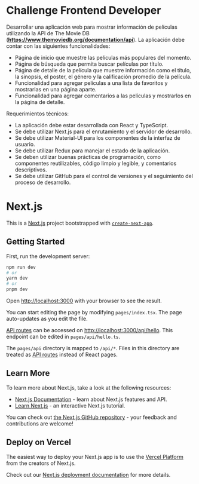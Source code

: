 # Challenge Frontend Developer

Desarrollar una aplicación web para mostrar información de películas utilizando la API de The Movie DB (**https://www.themoviedb.org/documentation/api**). La aplicación debe contar con las siguientes funcionalidades:

- Página de inicio que muestre las películas más populares del momento.
- Página de búsqueda que permita buscar películas por título.
- Página de detalle de la película que muestre información como el título, la sinopsis, el poster, el género y la calificación promedio de la película.
- Funcionalidad para agregar películas a una lista de favoritos y mostrarlas en una página aparte.
- Funcionalidad para agregar comentarios a las películas y mostrarlos en la página de detalle.

Requerimientos técnicos:

- La aplicación debe estar desarrollada con React y TypeScript.
- Se debe utilizar Next.js para el enrutamiento y el servidor de desarrollo.
- Se debe utilizar Material-UI para los componentes de la interfaz de usuario.
- Se debe utilizar Redux para manejar el estado de la aplicación.
- Se deben utilizar buenas prácticas de programación, como componentes reutilizables, código limpio y legible, y comentarios descriptivos.
- Se debe utilizar GitHub para el control de versiones y el seguimiento del proceso de desarrollo.

# Next.js

This is a [Next.js](https://nextjs.org/) project bootstrapped with [`create-next-app`](https://github.com/vercel/next.js/tree/canary/packages/create-next-app).

## Getting Started

First, run the development server:

```bash
npm run dev
# or
yarn dev
# or
pnpm dev
```

Open [http://localhost:3000](http://localhost:3000) with your browser to see the result.

You can start editing the page by modifying `pages/index.tsx`. The page auto-updates as you edit the file.

[API routes](https://nextjs.org/docs/api-routes/introduction) can be accessed on [http://localhost:3000/api/hello](http://localhost:3000/api/hello). This endpoint can be edited in `pages/api/hello.ts`.

The `pages/api` directory is mapped to `/api/*`. Files in this directory are treated as [API routes](https://nextjs.org/docs/api-routes/introduction) instead of React pages.

## Learn More

To learn more about Next.js, take a look at the following resources:

- [Next.js Documentation](https://nextjs.org/docs) - learn about Next.js features and API.
- [Learn Next.js](https://nextjs.org/learn) - an interactive Next.js tutorial.

You can check out [the Next.js GitHub repository](https://github.com/vercel/next.js/) - your feedback and contributions are welcome!

## Deploy on Vercel

The easiest way to deploy your Next.js app is to use the [Vercel Platform](https://vercel.com/new?utm_medium=default-template&filter=next.js&utm_source=create-next-app&utm_campaign=create-next-app-readme) from the creators of Next.js.

Check out our [Next.js deployment documentation](https://nextjs.org/docs/deployment) for more details.
